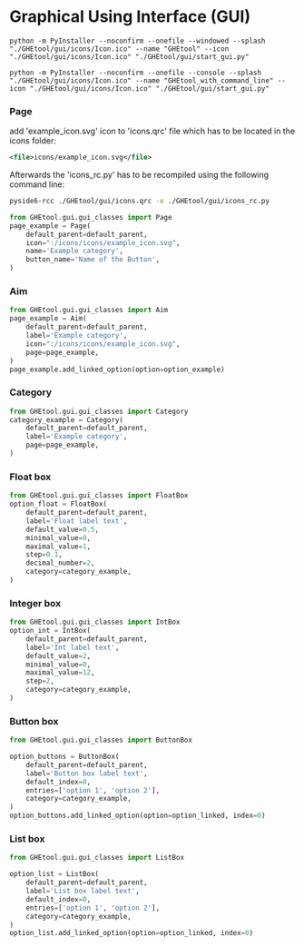 # Graphical Using Interface (GUI)

```shell 
python -m PyInstaller --noconfirm --onefile --windowed --splash "./GHEtool/gui/icons/Icon.ico" --name "GHEtool" --icon "./GHEtool/gui/icons/Icon.ico" "./GHEtool/gui/start_gui.py"
```

```shell 
python -m PyInstaller --noconfirm --onefile --console --splash "./GHEtool/gui/icons/Icon.ico" --name "GHEtool_with_command_line" --icon "./GHEtool/gui/icons/Icon.ico" "./GHEtool/gui/start_gui.py"
```



### Page

add 'example_icon.svg' icon to 'icons.qrc' file which has to be located in the icons folder:

```xml
<file>icons/example_icon.svg</file>
```

Afterwards the 'icons_rc.py' has to be recompiled using the following command line:

```sh
pyside6-rcc ./GHEtool/gui/icons.qrc -o ./GHEtool/gui/icons_rc.py
```

```python
from GHEtool.gui.gui_classes import Page
page_example = Page(
    default_parent=default_parent, 
    icon=":/icons/icons/example_icon.svg",
    name='Example category',
    button_name='Name of the Button',
)
```

### Aim

```python
from GHEtool.gui.gui_classes import Aim
page_example = Aim(
    default_parent=default_parent, 
    label='Example category',
    icon=":/icons/icons/example_icon.svg",
    page=page_example,
)
page_example.add_linked_option(option=option_example)
```

### Category

```python
from GHEtool.gui.gui_classes import Category
category_example = Category(
    default_parent=default_parent, 
    label='Example category', 
    page=page_example,
)
```


### Float box

```python
from GHEtool.gui.gui_classes import FloatBox
option_float = FloatBox(
    default_parent=default_parent, 
    label='Float label text', 
    default_value=0.5, 
    minimal_value=0, 
    maximal_value=1,
    step=0.1,
    decimal_number=2,
    category=category_example,
)
```

### Integer box

```python
from GHEtool.gui.gui_classes import IntBox
option_int = IntBox(
    default_parent=default_parent, 
    label='Int label text', 
    default_value=2, 
    minimal_value=0, 
    maximal_value=12,
    step=2,
    category=category_example,
)
```

### Button box

```python
from GHEtool.gui.gui_classes import ButtonBox

option_buttons = ButtonBox(
    default_parent=default_parent,
    label='Button box label text',
    default_index=0,
    entries=['option 1', 'option 2'],
    category=category_example,
)
option_buttons.add_linked_option(option=option_linked, index=0)
```

### List box

```python
from GHEtool.gui.gui_classes import ListBox

option_list = ListBox(
    default_parent=default_parent,
    label='List box label text',
    default_index=0,
    entries=['option 1', 'option 2'],
    category=category_example,
)
option_list.add_linked_option(option=option_linked, index=0)
```